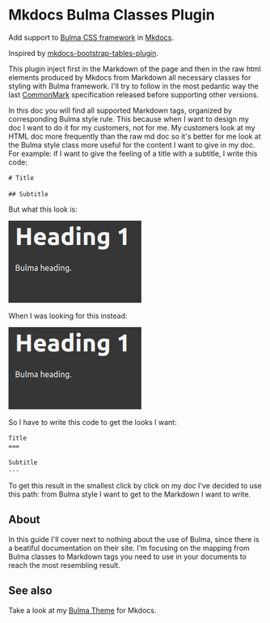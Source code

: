 # Mkdocs Bulma Classes Plugin

Add support to [Bulma CSS framework](https://bulma.io) in [Mkdocs](https://www.mkdocs.org).

Inspired by [mkdocs-bootstrap-tables-plugin](https://github.com/byrnereese/mkdocs-bootstrap-tables-plugin/blob/master/mkdocs_bootstrap_tables_plugin/plugin.py).

This plugin inject first in the Markdown of the page and then in the raw html elements produced by Mkdocs from Markdown all necessary classes for styling with Bulma framework. I'll try to follow in the most pedantic way the last [CommonMark](https://commonmark.org/) specification released before supporting other versions.

In this doc you will find all supported Markdown tags, organized by corresponding Bulma style rule. This because when I want to design my doc I want to do it for my customers, not for me. My customers look at my HTML doc more frequently than the raw md doc so it's better for me look at the Bulma style class more useful for the content I want to give in my doc. For example: if I want to give the feeling of a title with a subtitle, I write this code:

    # Title

    ## Subtitle

But what this look is:

![Bulma Title with Subtitle but wrong](img/bulma_heading_1.png)

When I was looking for this instead:

![Bulma Title with Subtitle right](img/bulma_heading_1.png)

So I have to write this code to get the looks I want:

    Title
    ===

    Subtitle
    ---

To get this result in the smallest click by click on my doc I've decided to use this path: from Bulma style I want to get to the Markdown I want to write.

## About

In this guide I'll cover next to nothing about the use of Bulma, since there is a beatiful documentation on their site. I'm focusing on the mapping from Bulma classes to Markdown tags you need to use in your documents to reach the most resembling result.

## See also

Take a look at my [Bulma Theme](https://github.com/daniele-tentoni/mkdocs-bulma-theme) for Mkdocs.
